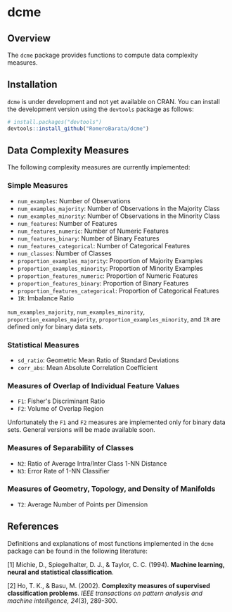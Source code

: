 # dcme
## Overview
The `dcme` package provides functions to compute data complexity measures.

## Installation
`dcme` is under development and not yet available on CRAN. You can install the
development version using the `devtools` package as follows:

```r
# install.packages("devtools")
devtools::install_github("RomeroBarata/dcme")
```

## Data Complexity Measures
The following complexity measures are currently implemented:

### Simple Measures
- `num_examples`: Number of Observations
- `num_examples_majority`: Number of Observations in the Majority Class
- `num_examples_minority`: Number of Observations in the Minority Class
- `num_features`: Number of Features
- `num_features_numeric`: Number of Numeric Features
- `num_features_binary`: Number of Binary Features
- `num_features_categorical`: Number of Categorical Features
- `num_classes`: Number of Classes
- `proportion_examples_majority`: Proportion of Majority Examples
- `proportion_examples_minority`: Proportion of Minority Examples
- `proportion_features_numeric`: Proportion of Numeric Features
- `proportion_features_binary`: Proportion of Binary Features
- `proportion_features_categorical`: Proportion of Categorical Features
- `IR`: Imbalance Ratio

`num_examples_majority`, `num_examples_minority`, `proportion_examples_majority`, `proportion_examples_minority`, and `IR` are defined only for binary data sets.

### Statistical Measures
- `sd_ratio`: Geometric Mean Ratio of Standard Deviations
- `corr_abs`: Mean Absolute Correlation Coefficient

### Measures of Overlap of Individual Feature Values
- `F1`: Fisher's Discriminant Ratio
- `F2`: Volume of Overlap Region

Unfortunately the `F1` and `F2` measures are implemented only for binary data
sets. General versions will be made available soon.

### Measures of Separability of Classes
- `N2`: Ratio of Average Intra/Inter Class 1-NN Distance
- `N3`: Error Rate of 1-NN Classifier

### Measures of Geometry, Topology, and Density of Manifolds
- `T2`: Average Number of Points per Dimension

## References
Definitions and explanations of most functions implemented in the `dcme`
package can be found in the following literature:

[1] Michie, D., Spiegelhalter, D. J., & Taylor, C. C. (1994). **Machine
learning, neural and statistical classification**.

[2] Ho, T. K., & Basu, M. (2002). **Complexity measures of supervised
classification problems**. _IEEE transactions on pattern analysis and machine
intelligence, 24_(3), 289-300.
